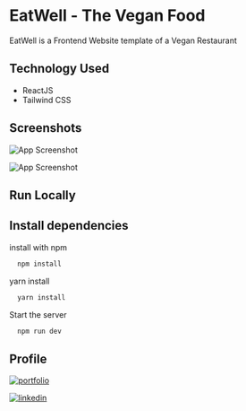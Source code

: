 
# EatWell - The Vegan Food

EatWell is a Frontend Website template of a Vegan Restaurant



## Technology Used

 - ReactJS
 - Tailwind CSS


## Screenshots

![App Screenshot](https://user-images.githubusercontent.com/110741425/211205736-a10803ad-aab7-4c1d-85b1-df3c88cde003.png)

![App Screenshot](https://user-images.githubusercontent.com/110741425/211205788-ed86fbd5-14a0-44f3-bb18-4596160e33b6.png)

## Run Locally

## Install dependencies
install with npm

```bash
  npm install
```
yarn install
```bash
  yarn install
```

Start the server

```bash
  npm run dev
```


## Profile
[![portfolio](https://img.shields.io/badge/my_portfolio-000?style=for-the-badge&logo=ko-fi&logoColor=white)](https://github.com/sudarshan24-byte)

[![linkedin](https://img.shields.io/badge/linkedin-0A66C2?style=for-the-badge&logo=linkedin&logoColor=white)](https://www.linkedin.com/in/sudarshan-trifaley/)



